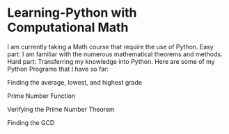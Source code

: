 # Learning-Python with Computational Math

I am currently taking a Math course that require the use of Python. Easy part:  I am familiar with the numerous mathematical theorems and methods. Hard part: Transferring my knowledge into Python. Here are some of my Python Programs that I have so far:

Finding the average, lowest, and highest grade

Prime Number Function

Verifying the Prime Number Theorem

Finding the GCD
